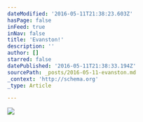 ```yaml
---
dateModified: '2016-05-11T21:38:23.603Z'
hasPage: false
inFeed: true
inNav: false
title: 'Evanston!'
description: ''
author: []
starred: false
datePublished: '2016-05-11T21:38:33.194Z'
sourcePath: _posts/2016-05-11-evanston.md
_context: 'http://schema.org'
_type: Article

---
```

![](https://the-grid-user-content.s3-us-west-2.amazonaws.com/4384d398-9dd3-4804-bdc8-78854c54488d.jpg)